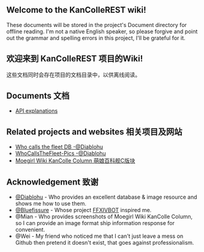 ## Welcome to the KanColleREST wiki!

These documents will be stored in the project's Document directory for offline reading. I'm not a native English
speaker, so please forgive and point out the grammar and spelling errors in this project, I'll be grateful for it.

## 欢迎来到 KanColleREST 项目的Wiki!

这些文档同时会存在项目的文档目录中，以供离线阅读。

## Documents 文档

* [API explanations](https://github.com/boholder/KanColleREST/wiki/api)

## Related projects and websites 相关项目及网站

* [Who calls the fleet DB -@Diablohu](https://github.com/TeamFleet/WhoCallsTheFleet-DB)
* [WhoCallsTheFleet-Pics -@Diablohu](https://github.com/TeamFleet/WhoCallsTheFleet-Pics)
* [Moegirl Wiki KanColle Column 萌娘百科舰C版块](https://zh.moegirl.org/%E8%88%B0%E9%98%9FCollection#)

## Acknowledgement 致谢

* [@Diablohu](https://github.com/Diablohu) - Who provides an excellent database & image resource and shows me how to use
  them.
* [@Bluefissure](https://github.com/Bluefissure) - Whose project [FFXIVBOT](https://github.com/Bluefissure/FFXIVBOT)
  inspired me.
* @Mian - Who provides screenshots of Moegirl Wiki KanColle Column, so I can provide an image format ship information
  response for convenient.
* @Wei - My friend who noticed me that I can't just leave a mess on Github then pretend it doesn't exist, that goes
  against professionalism.